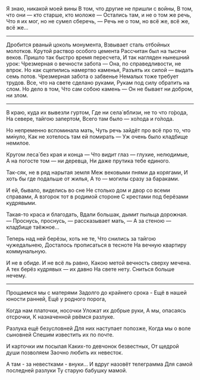 Я знаю, никакой моей вины
В том, что другие не пришли с войны,
В том, что они — кто старше, кто моложе —
Остались там, и не о том же речь,
Что я их мог, но не сумел сберечь, —
Речь не о том, но всё же, всё же, всё же…

---

Дробится рваный цоколь монумента,
Взвывает сталь отбойных молотков.
Крутой раствор особого цемента
Рассчитан был на тысячи веков.
Пришло так быстро время пересчета,
И так нагляден нынешний урок:
Чрезмерная о вечности забота —
Она, по справедливости, не впрок.
Но как сцепились намертво каменья,
Разъять их силой — выдать семь потов.
Чрезмерная забота о забвенье
Немалых тоже требует трудов.
Все, что на свете сделано руками,
Рукам под силу обратить на слом.
Но дело в том,
Что сам собою камень —
Он не бывает ни добром, ни злом.

---

В краю, куда их вывезли гуртом,
Где ни села́ вблизи, не то что го́рода,
На севере, тайгою заперто́м,
Всего там было — хо́лода и го́лода.

Но непременно вспоминала мать,
Чуть речь зайдёт про всё про то, что ми́нуло,
Как не хотелось там ей помирать —
Уж очень было кладбище немилое.

Кругом леса́ без края и конца —
Что видит глаз — глухие, нелюдимые,
А на погосте том — ни деревца,
Ни даже прутика тебе единого.

Так-сяк, не в ряд нарытая земля
Меж вековыми пнями да корягами,
И хоть бы где подальше от жилья,
А то — могилы сразу за бараками.

И ей, бывало, виделись во сне
Не столько дом и двор со всеми справами,
А взгорок тот в родимой стороне
С крестами под берёзами кудрявыми.

Такая-то краса и благодать,
Вдали большак, дымит пыльца дорожная.
— Проснусь, проснусь, — рассказывает мать, —
А за стеною — кладбище таёжное…

Теперь над ней берёзы, хоть не те,
Что снились за тайгою чужедальнею,
Досталось прописаться в тесноте
На вечную квартиру коммунальную.

И не в обиде. И не всё ль равно,
Какою метой вечность сверху мечена.
А тех берёз кудрявых — их давно
На свете нету. Сниться больше нечему. 

---

Прощаемся мы с матерями
   Задолго до крайнего срока -
Ещё в нашей юности ранней,
   Ещё у родного порога,

Когда нам платочки, носочки
   Уложат их добрые руки,
А мы, опасаясь отсрочки,
   К назначенной рвёмся разлуке.

Разлука ещё безусловней
   Для них наступает попозже,
Когда мы о воле сыновней
   Спешим известить их по почте.

И карточки им посылая
   Каких-то девчонок безвестных,
От щедрой души позволяем
   Заочно любить их невесток.

А там - за невестками - внуки…
   И вдруг назовёт телеграмма
Для самой последней разлуки
   Ту старую бабушку мамой.
